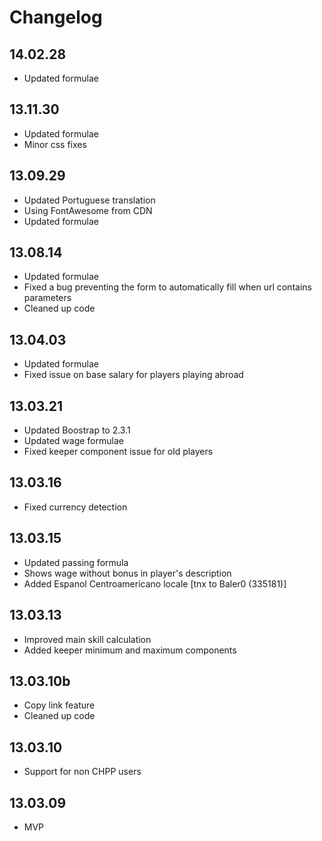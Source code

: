 Changelog
=========

14.02.28
--------
* Updated formulae

13.11.30
--------
* Updated formulae
* Minor css fixes

13.09.29
--------
* Updated Portuguese translation
* Using FontAwesome from CDN
* Updated formulae

13.08.14
--------
* Updated formulae
* Fixed a bug preventing the form to automatically fill when url contains parameters
* Cleaned up code

13.04.03
--------
* Updated formulae
* Fixed issue on base salary for players playing abroad

13.03.21
--------
* Updated Boostrap to 2.3.1
* Updated wage formulae
* Fixed keeper component issue for old players

13.03.16
--------
* Fixed currency detection

13.03.15
--------
* Updated passing formula
* Shows wage without bonus in player's description
* Added Espanol Centroamericano locale [tnx to Baler0 (335181)]

13.03.13
--------
* Improved main skill calculation
* Added keeper minimum and maximum components

13.03.10b
---------
* Copy link feature
* Cleaned up code

13.03.10
--------
* Support for non CHPP users

13.03.09
--------
* MVP